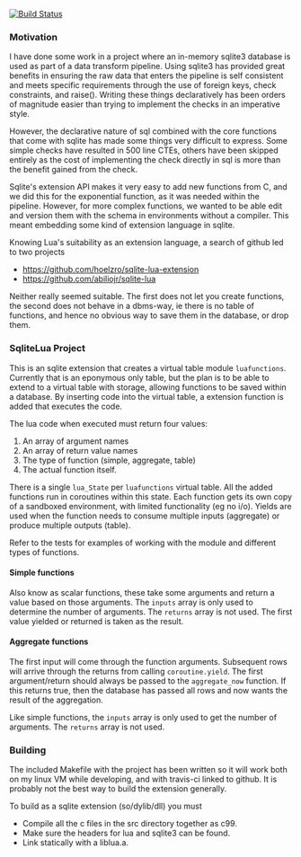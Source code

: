 [![Build Status](https://travis-ci.com/kev82/sqlitelua.svg?branch=master)](https://travis-ci.com/kev82/sqlitelua)

### Motivation

I have done some work in a project where an in-memory sqlite3 database is used
as part of a data transform pipeline. Using sqlite3 has provided great benefits
in ensuring the raw data that enters the pipeline is self consistent and meets
specific requirements through the use of foreign keys, check constraints, and
raise(). Writing these things declaratively has been orders of magnitude easier
than trying to implement the checks in an imperative style.
 
However, the declarative nature of sql combined with the core functions that
come with sqlite has made some things very difficult to express. Some simple
checks have resulted in 500 line CTEs, others have been skipped entirely as the
cost of implementing the check directly in sql is more than the benefit gained
from the check.

Sqlite's extension API makes it very easy to add new functions from C, and we
did this for the exponential function, as it was needed within the pipeline.
However, for more complex functions, we wanted to be able edit and version them
with the schema in environments without a compiler. This meant embedding some
kind of extension language in sqlite.

Knowing Lua's suitability as an extension language, a search of github led to
two projects

- https://github.com/hoelzro/sqlite-lua-extension
- https://github.com/abiliojr/sqlite-lua

Neither really seemed suitable. The first does not let you create functions,
the second does not behave in a dbms-way, ie there is no table of functions,
and hence no obvious way to save them in the database, or drop them.

### SqliteLua Project

This is an sqlite extension that creates a virtual table module `luafunctions`.
Currently that is an eponymous only table, but the plan is to be able to extend
to a virtual table with storage, allowing functions to be saved within a
database. By inserting code into the virtual table, a extension function is
added that executes the code.

The lua code when executed must return four values:

1. An array of argument names
1. An array of return value names
1. The type of function (simple, aggregate, table)
1. The actual function itself.

There is a single `lua_State` per `luafunctions` virtual table. All the added
functions run in coroutines within this state. Each function gets its own copy
of a sandboxed environment, with limited functionality (eg no i/o). Yields are
used when the function needs to consume multiple inputs (aggregate) or produce
multiple outputs (table).

Refer to the tests for examples of working with the module and different types
of functions.

#### Simple functions

Also know as scalar functions, these take some arguments and return a value
based on those arguments. The `inputs` array is only used to determine the
number of arguments.  The `returns` array is not used. The first value yielded
or returned is taken as the result.

#### Aggregate functions
 
The first input will come through the function arguments. Subsequent rows will
arrive through the returns from calling `coroutine.yield`. The first
argument/return should always be passed to the `aggregate_now` function. If
this returns true, then the database has passed all rows and now wants the
result of the aggregation.

Like simple functions, the `inputs` array is only used to get the number of
arguments. The `returns` array is not used.

### Building

The included Makefile with the project has been written so it will work both on
my linux VM while developing, and with travis-ci linked to github. It is
probably not the best way to build the extension generally.

To build as a sqlite extension (so/dylib/dll) you must

- Compile all the c files in the src directory together as c99.
- Make sure the headers for lua and sqlite3 can be found.
- Link statically with a liblua.a.
